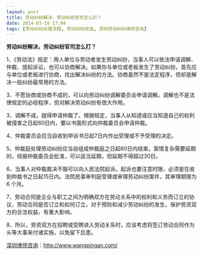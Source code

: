 ```yaml
---
layout: post
title: 劳动纠纷解决，劳动纠纷官司怎么打？
date: 2014-03-18 17:04
tags: [劳动纠纷处理流程, 劳动纠纷找谁, 深圳劳动纠纷律师咨询]
---
```

<strong>劳动纠纷解决，劳动纠纷官司怎么打？</strong>

1、《劳动法》规定：用人单位与劳动者发生劳动纠纷，当事人可以依法申请调解、仲裁、提起诉讼，也可以协商解决。如果你与单位或老板发生了劳动纠纷，首先应与单位或老板进行协商，找出解决纠纷的方法。协商虽然不是法定程序，但却是解决一般纠纷最常用的方法。

3、不愿协商或协商不成的，可以向劳动纠纷调解委员会申请调解。调解也不是法律规定的必经程序，但对解决劳动纠纷有很大作用。

3、调解不成，就得申请仲裁了。根据规定，当事人从知道或应当知道自己的权利被侵害之日起60日内，要以书面形式向仲裁委员会申请仲裁。

4、仲裁委员会应当自收到申诉书日起7日内作出受理或不予受理的决定。

5、仲裁庭处理劳动纠纷应当自组成仲裁庭之日起60日内结束。案情复杂需要延期的，经报仲裁委员会批准，可以适当延期，但延期不得超过30日。

6、当事人对仲裁裁决不服可以向人民法院起诉。起诉也要注意时限，必须是在收到仲裁书之日起15日内。法院民事审判庭受理或审理劳动纠纷案件，其审理期限为6 个月。

7、劳动合同是企业与职工之间为明确双方在劳动关系中的权利和义务而订立的协议，劳动合同是否订立和如何订立，对于预防和减少劳动纠纷的发生，保护劳资双方的合法权益，有重大影响。

8、所以，劳资双方在招聘或受聘进入劳动关系时，应该考虑将签订劳动合同作为头等大事来付诸实施，以免留下后患。

<a href="http://www.wangpingan.com/">深圳律师咨询</a>：<a href="http://www.wangpingan.com/">http://www.wangpingan.com/</a>

